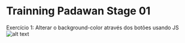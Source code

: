 # Trainning Padawan Stage 01
Exercício 1: Alterar o background-color através dos botões usando JS
![alt text](https://github.com/Cameasy/treinamento-Jedi/blob/main/lista1/tenor.gifraw=true)

